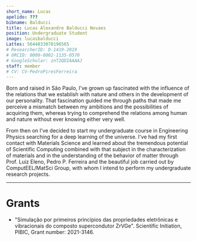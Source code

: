 ```yaml
---
short_name: Lucas
apelido: ???
bibname: Balducci
title: Lucas Alexandre Balducci Novaes
position: Undergraduate Student
image: lucasbalducci
Lattes: 5644833078196565
# ResearcherID: D-1419-2019
# ORCID: 0000-0002-1135-0570
# GoogleScholar: znT2QDIAAAAJ
staff: member
# CV: CV-PedroPiresFerreira
---
```


Born and raised in São Paulo, I’ve grown up fascinated with the influence of the relations that we establish with nature and others in the development of our personality. That fascination guided me through paths that made me perceive a mismatch between my ambitions and the possibilities of acquiring them, whereas trying to comprehend the relations among human and nature without ever knowing either very well.

From then on I’ve decided to start my undergraduate course in Engineering Physics searching for a deep learning of the universe. I've had my first contact with Materials Science and learned about the tremendous potential of Scientific Computing combined with that subject in the characterization of materials and in the understanding of the behavior of matter through Prof. Luiz Eleno, Pedro P. Ferreira and the beautiful job carried out by ComputEEL/MatSci Group, with whom I intend to perform my undergraduate research projects.

---

# Grants

- "Simulação por primeiros princípios das propriedades eletrônicas e vibracionais do composto supercondutor ZrVGe". Scientific Initiation,  PIBIC, Grant number: 2021-3146.

